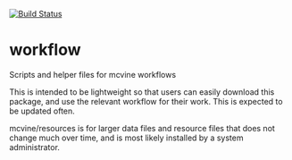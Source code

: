 [![Build Status](https://travis-ci.org/mcvine/workflow.svg?branch=master)](https://travis-ci.org/mcvine/workflow) 

# workflow
Scripts and helper files for mcvine workflows

This is intended to be lightweight so that users can easily download this package,
and use the relevant workflow for their work.
This is expected to be updated often.

mcvine/resources is for larger data files and resource files that does not change much
over time, and is most likely installed by a system administrator.
